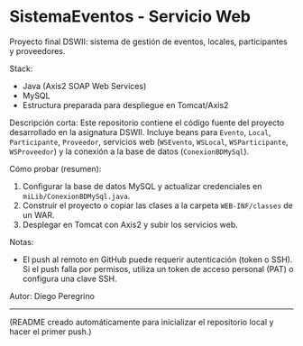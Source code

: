# SistemaEventos - Servicio Web

Proyecto final DSWII: sistema de gestión de eventos, locales, participantes y proveedores.

Stack:
- Java (Axis2 SOAP Web Services)
- MySQL
- Estructura preparada para despliegue en Tomcat/Axis2

Descripción corta:
Este repositorio contiene el código fuente del proyecto desarrollado en la asignatura DSWII. Incluye beans para `Evento`, `Local`, `Participante`, `Proveedor`, servicios web (`WSEvento`, `WSLocal`, `WSParticipante`, `WSProveedor`) y la conexión a la base de datos (`ConexionBDMySql`).

Cómo probar (resumen):
1. Configurar la base de datos MySQL y actualizar credenciales en `miLib/ConexionBDMySql.java`.
2. Construir el proyecto o copiar las clases a la carpeta `WEB-INF/classes` de un WAR.
3. Desplegar en Tomcat con Axis2 y subir los servicios web.

Notas:
- El push al remoto en GitHub puede requerir autenticación (token o SSH). Si el push falla por permisos, utiliza un token de acceso personal (PAT) o configura una clave SSH.

Autor: Diego Peregrino

---
(README creado automáticamente para inicializar el repositorio local y hacer el primer push.)
